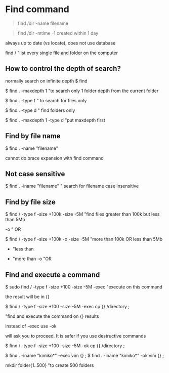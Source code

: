 # Find command

> find /dir -name filename

> find /dir -mtime -1 
created within 1 day 

always up to date (vs locate), does not use database

find / "list every single file and folder on the computer

## How to control the depth of search?

normally search on infinite depth 
$ find

$ find . -maxdepth 1
"to search only 1 folder depth from the current folder 

$ find . -type f
" to search for files only

$ find . -type d
" find folders only

$ find . -maxdepth 1 -type d
"put maxdepth first

## Find by file name
$ find . -name "filename"

cannot do brace expansion with find command

## Not case sensitive

$ find . -iname "filename" 
" search for filename case insensitive

## Find by file size 

$ find / -type f -size +100k -size -5M
"find files greater than 100k but less than 5Mb

-o " OR

$ find / -type f -size +100k -o -size -5M
"more than 100k OR less than 5Mb

- "less than
+ "more than
-o "OR

## Find and execute a command

$ sudo 
find / -type f -size +100 -size -5M -exec
"execute on this command

the result will be in {}

$ find / -type f -size +100 -size -5M -exec cp {} /directory \; 

"find and execute the command on {} results

instead of -exec use -ok 

will ask you to proceed. It is safer if you use destructive commands 

$ find / -type f -size +100 -size -5M -ok cp {} /directory \; 

$ find . -iname "kimiko*" -exec vim {} \; 
$ find . -iname "kimiko*" -ok vim {} \; 

mkdir folder{1..500} 
"to create 500 folders



